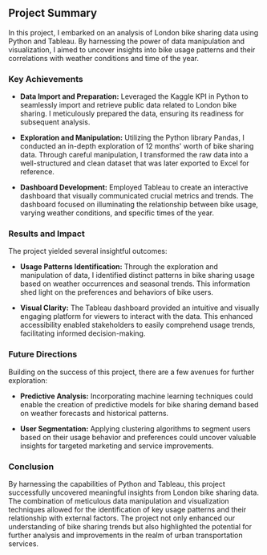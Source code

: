 ## Project Summary

In this project, I embarked on an analysis of London bike sharing data using Python and Tableau. By harnessing the power of data manipulation and visualization, I aimed to uncover insights into bike usage patterns and their correlations with weather conditions and time of the year.

### Key Achievements

- **Data Import and Preparation:** Leveraged the Kaggle KPI in Python to seamlessly import and retrieve public data related to London bike sharing. I meticulously prepared the data, ensuring its readiness for subsequent analysis.

- **Exploration and Manipulation:** Utilizing the Python library Pandas, I conducted an in-depth exploration of 12 months' worth of bike sharing data. Through careful manipulation, I transformed the raw data into a well-structured and clean dataset that was later exported to Excel for reference.

- **Dashboard Development:** Employed Tableau to create an interactive dashboard that visually communicated crucial metrics and trends. The dashboard focused on illuminating the relationship between bike usage, varying weather conditions, and specific times of the year.

### Results and Impact

The project yielded several insightful outcomes:

- **Usage Patterns Identification:** Through the exploration and manipulation of data, I identified distinct patterns in bike sharing usage based on weather occurrences and seasonal trends. This information shed light on the preferences and behaviors of bike users.

- **Visual Clarity:** The Tableau dashboard provided an intuitive and visually engaging platform for viewers to interact with the data. This enhanced accessibility enabled stakeholders to easily comprehend usage trends, facilitating informed decision-making.

### Future Directions

Building on the success of this project, there are a few avenues for further exploration:

- **Predictive Analysis:** Incorporating machine learning techniques could enable the creation of predictive models for bike sharing demand based on weather forecasts and historical patterns.

- **User Segmentation:** Applying clustering algorithms to segment users based on their usage behavior and preferences could uncover valuable insights for targeted marketing and service improvements.

### Conclusion

By harnessing the capabilities of Python and Tableau, this project successfully uncovered meaningful insights from London bike sharing data. The combination of meticulous data manipulation and visualization techniques allowed for the identification of key usage patterns and their relationship with external factors. The project not only enhanced our understanding of bike sharing trends but also highlighted the potential for further analysis and improvements in the realm of urban transportation services.
